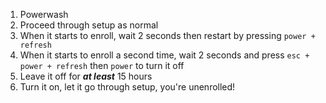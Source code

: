 1. Powerwash
2. Proceed through setup as normal
3. When it starts to enroll, wait 2 seconds then restart by pressing `power + refresh`
4. When it starts to enroll a second time, wait 2 seconds and press `esc + power + refresh` then `power` to turn it off
5. Leave it off for ***at least*** 15 hours
6. Turn it on, let it go through setup, you're unenrolled!